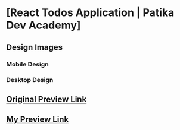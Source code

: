 # [React Todos Application | Patika Dev Academy]

## Design Images

### Mobile Design

### Desktop Design

## [Original Preview Link](https://codepen.io/dmitrysharabin/pen/MWgQNYZ?editors=1010)

## [My Preview Link](https://react-todos-selimbibers-projects.vercel.app/)

